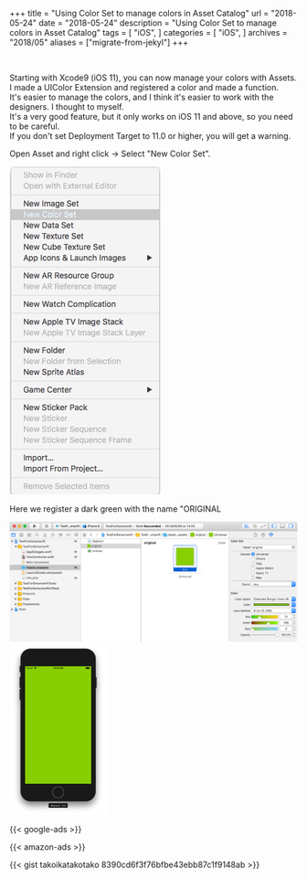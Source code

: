 +++
title = "Using Color Set to manage colors in Asset Catalog"
url = "2018-05-24"
date = "2018-05-24"
description = "Using Color Set to manage colors in Asset Catalog"
tags = [
    "iOS",
]
categories = [
    "iOS",
]
archives = "2018/05"
aliases = ["migrate-from-jekyl"]
+++

<br>

Starting with Xcode9 (iOS 11), you can now manage your colors with Assets.  
I made a UIColor Extension and registered a color and made a function.  
It's easier to manage the colors, and I think it's easier to work with the designers. I thought to myself.  
It's a very good feature, but it only works on iOS 11 and above, so you need to be careful.  
If you don't set Deployment Target to 11.0 or higher, you will get a warning.  

Open Asset and right click -> Select "New Color Set".  

![alt](1.png)

Here we register a dark green with the name "ORIGINAL    

![alt](2.png)
![alt](3.png)

<!-- Google Ads -->
{{< google-ads >}}

<!-- Amazon Ads -->
{{< amazon-ads >}}

{{< gist takoikatakotako 8390cd6f3f76bfbe43ebb87c1f9148ab >}}
